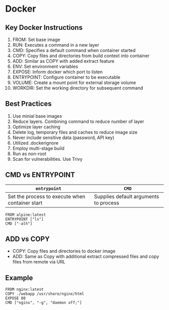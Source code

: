 # Docker

## Key Docker Instructions

1. FROM: Set base image
2. RUN: Executes a command in a new layer
3. CMD: Specifies a default command when container started
4. COPY: Copy files and directories from build context into container
5. ADD: Similar as COPY with added extract feature
6. ENV: Set environment variables
7. EXPOSE: Inform docker which port to listen
8. ENTRYPOINT: Configure container to be executable
9. VOLUME: Create a mount point for external storage volume
10. WORKDIR: Set the working directory for subsequent command

## Best Practices

1. Use minial base images
2. Reduce layers. Combining command to reduce number of layer
3. Optimize layer caching
4. Delete log, temporary files and caches to reduce image size
5. Never include sensitive data (password, API key)
6. Utilized .dockerignore
7. Employ multi-stage build
8. Run as non-root
9. Scan for vulnerabilities. Use Trivy


## CMD vs ENTRYPOINT
| `entrypoint` | `CMD` |
| ------------ | ----- |
| Set the process to execute when container start | Supplies default arguments to process |

```
FROM alpine:latest
ENTRYPOINT ["ls"]
CMD ["-alh"]
```

## ADD vs COPY
- COPY: Copy files and directories to docker image
- ADD: Same as Copy with additional extract compressed files and copy files from remote via URL

## Example
```
FROM nginx:latest
COPY ./webapp /usr/share/nginx/html
EXPOSE 80
CMD ["nginx", "-g", "daemon off;"]
```